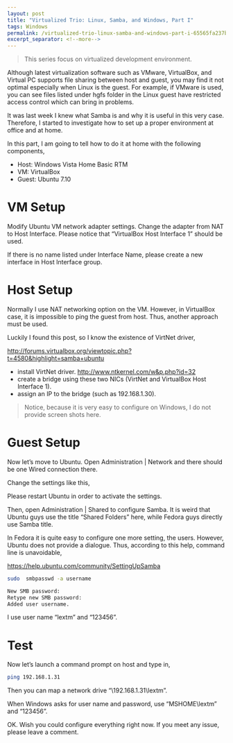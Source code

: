 ```yaml
---
layout: post
title: "Virtualized Trio: Linux, Samba, and Windows, Part I"
tags: Windows
permalink: /virtualized-trio-linux-samba-and-windows-part-i-65565fa237b4
excerpt_separator: <!--more-->
---
```

> This series focus on virtualized development environment.

Although latest virtualization software such as VMware, VirtualBox, and Virtual PC supports file sharing between host and guest, you may find it not optimal especially when Linux is the guest. For example, if VMware is used, you can see files listed under hgfs folder in the Linux guest have restricted access control which can bring in problems.

It was last week I knew what Samba is and why it is useful in this very case. Therefore, I started to investigate how to set up a proper environment at office and at home.

In this part, I am going to tell how to do it at home with the following components,

* Host: Windows Vista Home Basic RTM
* VM: VirtualBox
* Guest: Ubuntu 7.10
<!--more-->

# VM Setup

Modify Ubuntu VM network adapter settings. Change the adapter from NAT to Host Interface. Please notice that “VirtualBox Host Interface 1” should be used.

If there is no name listed under Interface Name, please create a new interface in Host Interface group.

# Host Setup

Normally I use NAT networking option on the VM. However, in VirtualBox case, it is impossible to ping the guest from host. Thus, another approach must be used.

Luckily I found this post, so I know the existence of VirtNet driver,

http://forums.virtualbox.org/viewtopic.php?t=4580&highlight=samba+ubuntu

* install VirtNet driver. http://www.ntkernel.com/w&p.php?id=32
* create a bridge using these two NICs (VirtNet and VirtualBox Host Interface 1).
* assign an IP to the bridge (such as 192.168.1.30).

> Notice, because it is very easy to configure on Windows, I do not provide screen shots here.

# Guest Setup

Now let’s move to Ubuntu. Open Administration | Network and there should be one Wired connection there.

Change the settings like this,

Please restart Ubuntu in order to activate the settings.

Then, open Administration | Shared to configure Samba. It is weird that Ubuntu guys use the title “Shared Folders” here, while Fedora guys directly use Samba title.

In Fedora it is quite easy to configure one more setting, the users. However, Ubuntu does not provide a dialogue. Thus, according to this help, command line is unavoidable,

https://help.ubuntu.com/community/SettingUpSamba

``` bash
sudo  smbpasswd -a username

New SMB password:
Retype new SMB password:
Added user username.
```

I use user name “lextm” and “123456”.

# Test

Now let’s launch a command prompt on host and type in,

``` bash
ping 192.168.1.31
```

Then you can map a network drive “\\192.168.1.31\lextm”.

When Windows asks for user name and password, use “MSHOME\lextm” and “123456”.

OK. Wish you could configure everything right now. If you meet any issue, please leave a comment.
